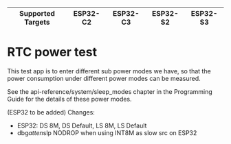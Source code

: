 | Supported Targets | ESP32-C2 | ESP32-C3 | ESP32-S2 | ESP32-S3 |
| ----------------- | -------- | -------- | -------- | -------- |

# RTC power test

This test app is to enter different sub power modes we have, so that the power consumption under different power modes can be measured.

See the api-reference/system/sleep_modes chapter in the Programming Guide for the details of these power modes.

(ESP32 to be added)
Changes:
- ESP32: DS 8M, DS Default, LS 8M, LS Default
- dbg*atten*slp NODROP when using INT8M as slow src on ESP32
